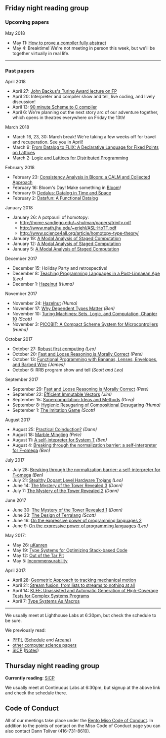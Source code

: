 ## Friday night reading group

### Upcoming papers


May 2018
* May 11: [How to prove a compiler fully abstract](https://dbp.io/essays/2018-04-19-how-to-prove-a-compiler-fully-abstract.html)
* May 4: Breaktime! We're not meeting in person this week, but we'll be together virtually in real life.


---------------------------

### Past papers

April 2018
* April 27: [John Backus's Turing Award lecture on FP](https://www.thocp.net/biographies/papers/backus_turingaward_lecture.pdf)
* April 20: Interpreter and compiler show and tell, live coding, and lively discussion!
* April 13: [90 minute Scheme to C compiler](https://www.youtube.com/watch?v=Bp89aBm9tGU)
* April 6: We're planning out the next story arc of our adventure together, which opens in theatres everywhere on Friday the 13th!

March 2018
* March 16, 23, 30: March break! We're taking a few weeks off for travel and recuperation. See you in April!
* March 9: [From Datalog to FLIX: A Declarative Language for Fixed Points on Lattices](https://plg.uwaterloo.ca/~olhotak/pubs/pldi16.pdf)
* March 2: [Logic and Lattices for Distributed Programming](http://db.cs.berkeley.edu/papers/socc12-blooml.pdf)

February 2018
* February 23: [Consistency Analysis in Bloom: a CALM and Collected Approach](http://db.cs.berkeley.edu/papers/cidr11-bloom.pdf)
* February 16: Bloom's Day! Make something in [Bloom](http://bloom-lang.net)!
* February 9: [Dedalus: Datalog in Time and Space](http://www.neilconway.org/docs/dedalus_dl2.pdf)
* February 2: [Datafun: A Functional Datalog](http://www.rntz.net/files/datafun.pdf)

January 2018
* January 26: A potpourii of homotopy: 
  * http://home.sandiego.edu/~shulman/papers/trinity.pdf 
  * http://www.math.jhu.edu/~eriehl/ASL-HoTT.pdf
  * http://www.science4all.org/article/homotopy-type-theory/
* January 19: [A Modal Analysis of Staged Computation](https://www.cs.cmu.edu/~fp/papers/jacm00.pdf)
* January 12: [A Modal Analysis of Staged Computation](https://www.cs.cmu.edu/~fp/papers/jacm00.pdf)
* January 5: [A Modal Analysis of Staged Computation](https://www.cs.cmu.edu/~fp/papers/jacm00.pdf)

December 2017
* December 15: Holiday Party and retrospective!
* December 8: [Teaching Programming Languages in a Post-Linnaean Age](http://cs.brown.edu/~sk/Publications/Papers/Published/sk-teach-pl-post-linnaean/paper.pdf) _(Leo)_
* December 1: [Hazelnut](https://arxiv.org/pdf/1607.04180.pdf) _(Huma)_

November 2017
* November 24: [Hazelnut](https://arxiv.org/pdf/1607.04180.pdf) _(Huma)_
* November 17: [Why Dependent Types Matter](http://www.cs.nott.ac.uk/~psztxa/publ/ydtm.pdf) _(Ben)_
* November 10: [Turing Machines: Sets, Logic, and Computation, Chapter 10](https://cdn.rawgit.com/CompSciCabal/reading-material/9ef02273/pdfs/phil379-screen.pdf) _(Scott)_
* November 3: [PICOBIT: A Compact Scheme System for Microcontrollers](https://cdn.rawgit.com/CompSciCabal/reading-material/9ef02273/pdfs/picobit.pdf) _(Huma)_

October 2017
* October 27: [Robust first computing](http://www.cs.unm.edu/~ackley/papers/hotos-11.pdf) _(Leo)_
* October 20: [Fast and Loose Reasoning is Morally Correct](https://cdn.rawgit.com/CompSciCabal/reading-material/b808040c/pdfs/morally_correct.pdf) _(Pete)_
* October 13: [Functional Programming with Bananas, Lenses, Envelopes, and Barbed Wire](https://cdn.rawgit.com/CompSciCabal/reading-material/99eabdb0/pdfs/bananas-lenses-barbed-wire.pdf) _(James)_
* October 6: RRB program show and tell _(Scott and Leo)_

September 2017
* September 29: [Fast and Loose Reasoning is Morally Correct](https://cdn.rawgit.com/CompSciCabal/reading-material/b808040c/pdfs/morally_correct.pdf) _(Pete)_
* September 22: [Efficient Immutable Vectors](https://cdn.rawgit.com/CompSciCabal/reading-material/af23849e/pdfs/RMTrees.pdf) _(Jim)_
* September 15: [Supercompilation: Ideas and Methods](https://cdn.rawgit.com/CompSciCabal/reading-material/af23849e/pdfs/supercompilation.pdf) _(Greg)_
* September 8: [Hygienic Resugaring of Compositional Desugaring](https://cdn.rawgit.com/CompSciCabal/reading-material/af23849e/pdfs/hygenic_desugaring.pdf) _(Huma)_
* September 1: [The Imitation Game](https://cdn.rawgit.com/CompSciCabal/reading-material/de9cbba3/pdfs/Computing%20Machinery%20And%20Intelligence.pdf) _(Scott)_


August 2017
* August 25: [Practical Coinduction?](https://cdn.rawgit.com/CompSciCabal/reading-material/6c8e42d0/pdfs/Practical%20Coinduction.pdf) _(Dann)_
* August 18: [Marble Mingling](https://cdn.rawgit.com/CompSciCabal/reading-material/master/pdfs/curtis2003.pdf) _(Pete)_
* August 11: [A self-intepreter for System T](https://via.hypothes.is/https://cdn.rawgit.com/CompSciCabal/reading-material/0fec1d70/pdfs/self-interpreter-for-T.pdf) _(Ben)_
* August 4: [Breaking through the normalization barrier: a self-interpreter for F-omega](https://cdn.rawgit.com/CompSciCabal/reading-material/af23849e/pdfs/f_omega_norm.pdf) _(Ben)_

July 2017
* July 28: [Breaking through the normalization barrier: a self-interpreter for F-omega](https://cdn.rawgit.com/CompSciCabal/reading-material/af23849e/pdfs/f_omega_norm.pdf) _(Ben)_
* July 21: [Stealthy Dopant Level Hardware Trojans](https://cdn.rawgit.com/CompSciCabal/reading-material/af23849e/pdfs/stealthy_trojans.pdf) _(Leo)_
* June 14: [The Mystery of the Tower Revealed 3](https://cdn.rawgit.com/CompSciCabal/reading-material/af23849e/pdfs/secrets-of-the-tower.pdf) _(Dann)_
* July 7: [The Mystery of the Tower Revealed 2](https://cdn.rawgit.com/CompSciCabal/reading-material/af23849e/pdfs/secrets-of-the-tower.pdf) _(Dann)_

June 2017
* June 30: [The Mystery of the Tower Revealed 1](https://cdn.rawgit.com/CompSciCabal/reading-material/af23849e/pdfs/secrets-of-the-tower.pdf) _(Dann)_
* June 23: [The Design of Terralang](https://cdn.rawgit.com/CompSciCabal/reading-material/af23849e/pdfs/design_terra.pdf) _(Scott)_
* June 16: [On the expressive power of programming languages 2](https://cdn.rawgit.com/CompSciCabal/reading-material/af23849e/pdfs/expressive_power.pdf)
* June 9: [On the expressive power of programming languages](https://cdn.rawgit.com/CompSciCabal/reading-material/af23849e/pdfs/expressive_power.pdf) _(Leo)_

May 2017:
* May 26: [μKanren](https://cdn.rawgit.com/CompSciCabal/reading-material/af23849e/pdfs/mukanren.pdf)
* May 19: [Type Systems for Optimizing Stack-based Code](https://cdn.rawgit.com/CompSciCabal/reading-material/af23849e/pdfs/bytecode07.pdf)
* May 12: [Out of the Tar Pit](https://cdn.rawgit.com/CompSciCabal/reading-material/af23849e/pdfs/out-of-the-tar-pit.pdf)
* May 5: [Incommensurability](https://cdn.rawgit.com/CompSciCabal/reading-material/af23849e/pdfs/Incommensurability.pdf)

April 2017:
* April 28: [Geometric Approach to tracking mechanical motion](http://authors.library.caltech.edu/28008/1/97-03.pdf)
* April 21: [Stream fusion: from lists to streams to nothing at all](https://cdn.rawgit.com/CompSciCabal/reading-material/af23849e/pdfs/stream-fusion.pdf)
* April 14: [KLEE: Unassisted and Automatic Generation of High-Coverage Tests for Complex Systems Programs](https://cdn.rawgit.com/CompSciCabal/reading-material/af23849e/pdfs/klee-osdi-08.pdf)
* April 7: [Type Systems As Macros](https://cdn.rawgit.com/CompSciCabal/reading-material/af23849e/pdfs/types_in_macros.pdf)

------------------------------

We usually meet at Lighthouse Labs at 6:30pm, but check the schedule to be sure.

We previously read:
* [PFPL](https://cdn.rawgit.com/CompSciCabal/reading-material/af23849e/pdfs/pfpl2.pdf) ([Schedule](https://github.com/CompSciCabal/SMRTYPRTY/wiki/Reading-Schedule!-PFPL) and [Arcana](https://github.com/CompSciCabal/SMRTYPRTY/wiki/PFPL-And-Related-Arcana))
* [other computer science papers](https://github.com/CompSciCabal/SMRTYPRTY/wiki/Reading-Schedule!-Papers-2015)
* [SICP](https://cdn.rawgit.com/CompSciCabal/reading-material/af23849e/pdfs/sicp.pdf) ([Notes](https://github.com/CompSciCabal/SMRTYPRTY/wiki/Reading-Schedule!-SICP-Mark-I))

## Thursday night reading group

**Currently reading**: [SICP](https://www.meetup.com/SICP-TO/)

We usually meet at Continuous Labs at 6:30pm, but signup at the above link and check the schedule there.

## Code of Conduct

All of our meetings take place under the [Bento Miso Code of Conduct](https://bentomiso.zendesk.com/hc/en-us/articles/201812303-Code-of-Conduct). In addition to the points of contact on the Miso Code of Conduct page you can also contact Dann Toliver (416-731-8610).
